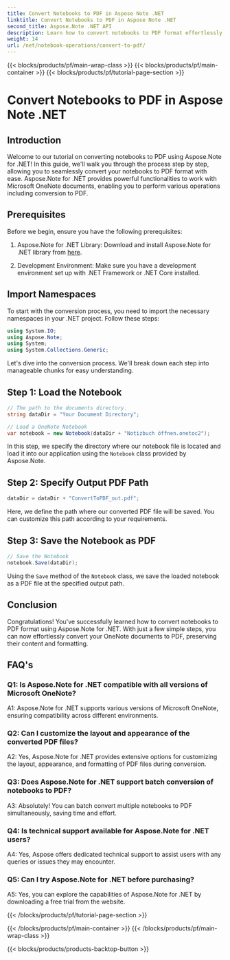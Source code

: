 ```yaml
---
title: Convert Notebooks to PDF in Aspose Note .NET
linktitle: Convert Notebooks to PDF in Aspose Note .NET
second_title: Aspose.Note .NET API
description: Learn how to convert notebooks to PDF format effortlessly using Aspose.Note for .NET. Seamlessly preserve content and formatting.
weight: 14
url: /net/notebook-operations/convert-to-pdf/
---
```


{{< blocks/products/pf/main-wrap-class >}}
{{< blocks/products/pf/main-container >}}
{{< blocks/products/pf/tutorial-page-section >}}

# Convert Notebooks to PDF in Aspose Note .NET

## Introduction

Welcome to our tutorial on converting notebooks to PDF using Aspose.Note for .NET! In this guide, we'll walk you through the process step by step, allowing you to seamlessly convert your notebooks to PDF format with ease. Aspose.Note for .NET provides powerful functionalities to work with Microsoft OneNote documents, enabling you to perform various operations including conversion to PDF.

## Prerequisites

Before we begin, ensure you have the following prerequisites:

1. Aspose.Note for .NET Library: Download and install Aspose.Note for .NET library from [here](https://releases.aspose.com/note/net/).
   
2. Development Environment: Make sure you have a development environment set up with .NET Framework or .NET Core installed.

## Import Namespaces

To start with the conversion process, you need to import the necessary namespaces in your .NET project. Follow these steps:

```csharp
using System.IO;
using Aspose.Note;
using System;
using System.Collections.Generic;
```

Let's dive into the conversion process. We'll break down each step into manageable chunks for easy understanding.

## Step 1: Load the Notebook

```csharp
// The path to the documents directory.
string dataDir = "Your Document Directory";

// Load a OneNote Notebook
var notebook = new Notebook(dataDir + "Notizbuch öffnen.onetoc2");
```

In this step, we specify the directory where our notebook file is located and load it into our application using the `Notebook` class provided by Aspose.Note.

## Step 2: Specify Output PDF Path

```csharp
dataDir = dataDir + "ConvertToPDF_out.pdf";
```

Here, we define the path where our converted PDF file will be saved. You can customize this path according to your requirements.

## Step 3: Save the Notebook as PDF

```csharp
// Save the Notebook
notebook.Save(dataDir);
```

Using the `Save` method of the `Notebook` class, we save the loaded notebook as a PDF file at the specified output path.

## Conclusion

Congratulations! You've successfully learned how to convert notebooks to PDF format using Aspose.Note for .NET. With just a few simple steps, you can now effortlessly convert your OneNote documents to PDF, preserving their content and formatting.

## FAQ's

### Q1: Is Aspose.Note for .NET compatible with all versions of Microsoft OneNote?

A1: Aspose.Note for .NET supports various versions of Microsoft OneNote, ensuring compatibility across different environments.

### Q2: Can I customize the layout and appearance of the converted PDF files?

A2: Yes, Aspose.Note for .NET provides extensive options for customizing the layout, appearance, and formatting of PDF files during conversion.

### Q3: Does Aspose.Note for .NET support batch conversion of notebooks to PDF?

A3: Absolutely! You can batch convert multiple notebooks to PDF simultaneously, saving time and effort.

### Q4: Is technical support available for Aspose.Note for .NET users?

A4: Yes, Aspose offers dedicated technical support to assist users with any queries or issues they may encounter.

### Q5: Can I try Aspose.Note for .NET before purchasing?

A5: Yes, you can explore the capabilities of Aspose.Note for .NET by downloading a free trial from the website.

{{< /blocks/products/pf/tutorial-page-section >}}

{{< /blocks/products/pf/main-container >}}
{{< /blocks/products/pf/main-wrap-class >}}

{{< blocks/products/products-backtop-button >}}
